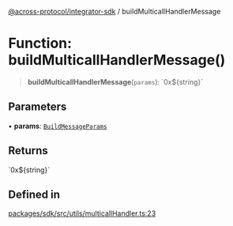 [@across-protocol/integrator-sdk](../README.md) / buildMulticallHandlerMessage

# Function: buildMulticallHandlerMessage()

> **buildMulticallHandlerMessage**(`params`): \`0x$\{string\}\`

## Parameters

• **params**: [`BuildMessageParams`](../type-aliases/BuildMessageParams.md)

## Returns

\`0x$\{string\}\`

## Defined in

[packages/sdk/src/utils/multicallHandler.ts:23](https://github.com/across-protocol/toolkit/blob/0408e9d38e7f5e4687131c33ea4b58d12a946b0d/packages/sdk/src/utils/multicallHandler.ts#L23)
